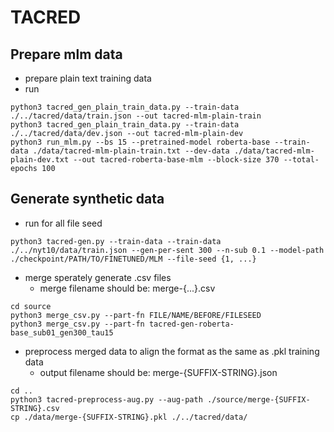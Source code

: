 # TACRED
## Prepare mlm data
- prepare plain text training data 
- run 
```
python3 tacred_gen_plain_train_data.py --train-data ./../tacred/data/train.json --out tacred-mlm-plain-train
python3 tacred_gen_plain_train_data.py --train-data ./../tacred/data/dev.json --out tacred-mlm-plain-dev
python3 run_mlm.py --bs 15 --pretrained-model roberta-base --train-data ./data/tacred-mlm-plain-train.txt --dev-data ./data/tacred-mlm-plain-dev.txt --out tacred-roberta-base-mlm --block-size 370 --total-epochs 100
```

## Generate synthetic data
- run for all file seed
```
python3 tacred-gen.py --train-data --train-data ./../nyt10/data/train.json --gen-per-sent 300 --n-sub 0.1 --model-path ./checkpoint/PATH/TO/FINETUNED/MLM --file-seed {1, ...}
```
- merge sperately generate .csv files
	- merge filename should be: merge-{...}.csv
```
cd source
python3 merge_csv.py --part-fn FILE/NAME/BEFORE/FILESEED
python3 merge_csv.py --part-fn tacred-gen-roberta-base_sub01_gen300_tau15
```
- preprocess merged data to align the format as the same as .pkl training data
	- output filename should be: merge-{SUFFIX-STRING}.json
```
cd ..
python3 tacred-preprocess-aug.py --aug-path ./source/merge-{SUFFIX-STRING}.csv
cp ./data/merge-{SUFFIX-STRING}.pkl ./../tacred/data/ 
```
